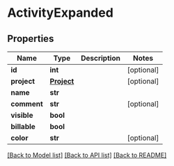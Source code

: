 # ActivityExpanded

## Properties
Name | Type | Description | Notes
------------ | ------------- | ------------- | -------------
**id** | **int** |  | [optional] 
**project** | [**Project**](Project.md) |  | [optional] 
**name** | **str** |  | 
**comment** | **str** |  | [optional] 
**visible** | **bool** |  | 
**billable** | **bool** |  | 
**color** | **str** |  | [optional] 

[[Back to Model list]](../README.md#documentation-for-models) [[Back to API list]](../README.md#documentation-for-api-endpoints) [[Back to README]](../README.md)

